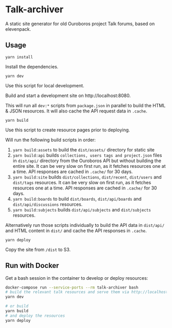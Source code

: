 # Talk-archiver
A static site generator for old Ouroboros project Talk forums, based on elevenpack.

## Usage

```
yarn install
```

Install the dependencies.

```
yarn dev
```

Use this script for local development.

Build and start a development site on http://localhost:8080.

This will run all `dev:*` scripts from `package.json` in parallel to build the HTML & JSON resources. It will also cache the API request data in `.cache`.

```
yarn build
```
Use this script to create resource pages prior to deploying.

Will run the following build scripts in order:

1. `yarn build:assets` to build the `dist/assets/` directory for static site
2. `yarn build:api` builds `collections, users tags and project.json` files in `dist/api/` directory from the Ouroboros API but without building the entire site. It can be very slow on first run, as it fetches resources one at a time. API responses are cached in `.cache/` for 30 days.
3. `yarn build:site` builds `dist/collections`, `dist/recent`, `dist/users` and `dist/tags` resources.
It can be very slow on first run, as it fetches resources one at a time. API responses are cached in `.cache/` for 30 days.
4. `yarn build:boards` to build `dist/boards`, `dist/api/boards` and `dist/api/discussions` resources.
5. `yarn build:subjects` builds `dist/api/subjects` and `dist/subjects` resources.

Alternatively run those scripts individually to build the API data in `dist/api/` and HTML content in `dist/` and cache the API responses in `.cache`.

```
yarn deploy
```

Copy the site from `/dist` to S3.

## Run with Docker

Get a bash session in the container to develop or deploy resources:

``` bash
docker-compose run --service-ports --rm talk-archiver bash
# build the relevant talk resources and serve them via http://localhost:8080
yarn dev

# or build
yarn build
# and deploy the resources
yarn deploy
```
